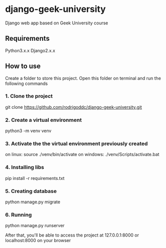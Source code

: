 # django-geek-university
Django web app based on Geek University course

## Requirements
Python3.x.x
Django2.x.x


## How to use
Create a folder to store this project. Open this folder on terminal and run the following commands

### 1. Clone the project
git clone https://github.com/rodrigoddc/django-geek-university.git

### 2. Create a virtual environment
python3 -m venv venv

### 3. Activate the the virtual environment previously created
on linux: source ./venv/bin/activate
on windows: ./venv/Scripts/activate.bat

### 4. Installing libs
pip install -r requirements.txt

### 5. Creating database
python manage.py migrate

### 6. Running
python manage.py runserver

After that, you'll be able to access the project at 127.0.0.1:8000 or localhost:8000 on your browser
